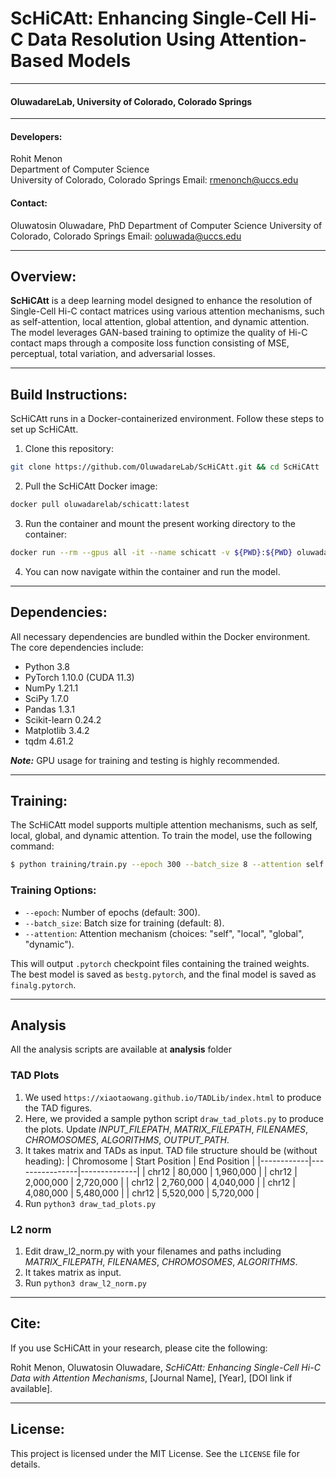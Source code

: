 
# ScHiCAtt: Enhancing Single-Cell Hi-C Data Resolution Using Attention-Based Models

___________________  
#### OluwadareLab, University of Colorado, Colorado Springs  
___________________

#### Developers:  
Rohit Menon  
Department of Computer Science  
University of Colorado, Colorado Springs
Email: rmenonch@uccs.edu

#### Contact:  
Oluwatosin Oluwadare, PhD
Department of Computer Science 
University of Colorado, Colorado Springs
Email: ooluwada@uccs.edu
___________________  

## Overview:
**ScHiCAtt** is a deep learning model designed to enhance the resolution of Single-Cell Hi-C contact matrices using various attention mechanisms, such as self-attention, local attention, global attention, and dynamic attention. The model leverages GAN-based training to optimize the quality of Hi-C contact maps through a composite loss function consisting of MSE, perceptual, total variation, and adversarial losses.

___________________  

## Build Instructions:

ScHiCAtt runs in a Docker-containerized environment. Follow these steps to set up ScHiCAtt.

1. Clone this repository:

```bash
git clone https://github.com/OluwadareLab/ScHiCAtt.git && cd ScHiCAtt
```

2. Pull the ScHiCAtt Docker image:

```bash
docker pull oluwadarelab/schicatt:latest
```

3. Run the container and mount the present working directory to the container:

```bash
docker run --rm --gpus all -it --name schicatt -v ${PWD}:${PWD} oluwadarelab/schicatt
```

4. You can now navigate within the container and run the model.

___________________  

## Dependencies:

All necessary dependencies are bundled within the Docker environment. The core dependencies include:

- Python 3.8
- PyTorch 1.10.0 (CUDA 11.3)
- NumPy 1.21.1
- SciPy 1.7.0
- Pandas 1.3.1
- Scikit-learn 0.24.2
- Matplotlib 3.4.2
- tqdm 4.61.2

**_Note:_** GPU usage for training and testing is highly recommended.


___________________  

## Training:

The ScHiCAtt model supports multiple attention mechanisms, such as self, local, global, and dynamic attention. To train the model, use the following command:

```bash
$ python training/train.py --epoch 300 --batch_size 8 --attention self
```

### Training Options:
- `--epoch`: Number of epochs (default: 300).
- `--batch_size`: Batch size for training (default: 8).
- `--attention`: Attention mechanism (choices: "self", "local", "global", "dynamic").

This will output `.pytorch` checkpoint files containing the trained weights. The best model is saved as `bestg.pytorch`, and the final model is saved as `finalg.pytorch`.

___________________  

## Analysis

All the analysis scripts are available at **analysis** folder
### TAD Plots
1. We used `https://xiaotaowang.github.io/TADLib/index.html` to produce the TAD figures.
2. Here, we provided a sample python script `draw_tad_plots.py` to produce the plots. Update *INPUT_FILEPATH*, *MATRIX_FILEPATH*, *FILENAMES*, *CHROMOSOMES*, *ALGORITHMS*, *OUTPUT_PATH*.
3. It takes matrix and TADs as input. TAD file structure should be (without heading):
| Chromosome | Start Position | End Position |
|------------|----------------|--------------|
| chr12      | 80,000         | 1,960,000    |
| chr12      | 2,000,000      | 2,720,000    |
| chr12      | 2,760,000      | 4,040,000    |
| chr12      | 4,080,000      | 5,480,000    |
| chr12      | 5,520,000      | 5,720,000    |
4. Run `python3 draw_tad_plots.py`
   
### L2 norm
1. Edit draw_l2_norm.py with your filenames and paths including *MATRIX_FILEPATH*, *FILENAMES*, *CHROMOSOMES*, *ALGORITHMS*.
2. It takes matrix as input.
3. Run `python3 draw_l2_norm.py`

___________________  

## Cite:

If you use ScHiCAtt in your research, please cite the following:

Rohit Menon, Oluwatosin Oluwadare, *ScHiCAtt: Enhancing Single-Cell Hi-C Data with Attention Mechanisms*, [Journal Name], [Year], [DOI link if available].

___________________  

## License:

This project is licensed under the MIT License. See the `LICENSE` file for details.

